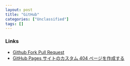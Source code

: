 ```yaml
---
layout: post
title: "GitHub"
categories: ["Unclassified"]
tags: []
---
```


### Links

- [Github Fork Pull Request](http://kik.xii.jp/archives/179)
- [GitHub Pages サイトのカスタム 404 ページを作成する](https://docs.github.com/ja/pages/getting-started-with-github-pages/creating-a-custom-404-page-for-your-github-pages-site)
